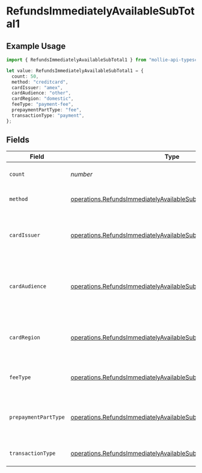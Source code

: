 # RefundsImmediatelyAvailableSubTotal1

## Example Usage

```typescript
import { RefundsImmediatelyAvailableSubTotal1 } from "mollie-api-typescript/models/operations";

let value: RefundsImmediatelyAvailableSubTotal1 = {
  count: 50,
  method: "creditcard",
  cardIssuer: "amex",
  cardAudience: "other",
  cardRegion: "domestic",
  feeType: "payment-fee",
  prepaymentPartType: "fee",
  transactionType: "payment",
};
```

## Fields

| Field                                                                                                                                                  | Type                                                                                                                                                   | Required                                                                                                                                               | Description                                                                                                                                            | Example                                                                                                                                                |
| ------------------------------------------------------------------------------------------------------------------------------------------------------ | ------------------------------------------------------------------------------------------------------------------------------------------------------ | ------------------------------------------------------------------------------------------------------------------------------------------------------ | ------------------------------------------------------------------------------------------------------------------------------------------------------ | ------------------------------------------------------------------------------------------------------------------------------------------------------ |
| `count`                                                                                                                                                | *number*                                                                                                                                               | :heavy_minus_sign:                                                                                                                                     | Number of transactions of this type                                                                                                                    | 50                                                                                                                                                     |
| `method`                                                                                                                                               | [operations.RefundsImmediatelyAvailableSubTotalMethod1](../../models/operations/refundsimmediatelyavailablesubtotalmethod1.md)                         | :heavy_minus_sign:                                                                                                                                     | Payment type of the transactions                                                                                                                       | creditcard                                                                                                                                             |
| `cardIssuer`                                                                                                                                           | [operations.RefundsImmediatelyAvailableSubTotalCardIssuer1](../../models/operations/refundsimmediatelyavailablesubtotalcardissuer1.md)                 | :heavy_minus_sign:                                                                                                                                     | In case of payments transactions with card, the card issuer will be available                                                                          | amex                                                                                                                                                   |
| `cardAudience`                                                                                                                                         | [operations.RefundsImmediatelyAvailableSubTotalCardAudience1](../../models/operations/refundsimmediatelyavailablesubtotalcardaudience1.md)             | :heavy_minus_sign:                                                                                                                                     | In case of payments trnsactions with card, the card audience will be available.                                                                        | other                                                                                                                                                  |
| `cardRegion`                                                                                                                                           | [operations.RefundsImmediatelyAvailableSubTotalCardRegion1](../../models/operations/refundsimmediatelyavailablesubtotalcardregion1.md)                 | :heavy_minus_sign:                                                                                                                                     | In case of payments transactions with card, the card region will be available.                                                                         | domestic                                                                                                                                               |
| `feeType`                                                                                                                                              | [operations.RefundsImmediatelyAvailableSubTotalFeeType1](../../models/operations/refundsimmediatelyavailablesubtotalfeetype1.md)                       | :heavy_minus_sign:                                                                                                                                     | Present when the transaction represents a fee.                                                                                                         | payment-fee                                                                                                                                            |
| `prepaymentPartType`                                                                                                                                   | [operations.RefundsImmediatelyAvailableSubTotalPrepaymentPartType1](../../models/operations/refundsimmediatelyavailablesubtotalprepaymentparttype1.md) | :heavy_minus_sign:                                                                                                                                     | Prepayment part: fee itself, reimbursement, discount, VAT or rounding compensation.                                                                    | fee                                                                                                                                                    |
| `transactionType`                                                                                                                                      | [operations.RefundsImmediatelyAvailableSubTotalTransactionType1](../../models/operations/refundsimmediatelyavailablesubtotaltransactiontype1.md)       | :heavy_minus_sign:                                                                                                                                     | Represents the transaction type                                                                                                                        | payment                                                                                                                                                |